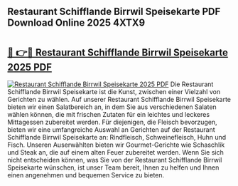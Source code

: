 ## Restaurant Schifflande Birrwil Speisekarte PDF Download Online 2025 4XTX9

# <h2><a href="http://gcb6p1l.nevu.top/?p=Restaurant+Schifflande+Birrwil+Speisekarte">🔗 👉🔴 Restaurant Schifflande Birrwil Speisekarte 2025 PDF</a></h2>

[![Restaurant Schifflande Birrwil Speisekarte 2025 PDF](https://i.imgur.com/dBaPXMq.png)](http://gcb6p1l.nevu.top/?p=Restaurant+Schifflande+Birrwil+Speisekarte)
Die Restaurant Schifflande Birrwil Speisekarte ist die Kunst, zwischen einer Vielzahl von Gerichten zu wählen. Auf unserer Restaurant Schifflande Birrwil Speisekarte bieten wir einen Salatbereich an, in dem Sie aus verschiedenen Salaten wählen können, die mit frischen Zutaten für ein leichtes und leckeres Mittagessen zubereitet werden. Für diejenigen, die Fleisch bevorzugen, bieten wir eine umfangreiche Auswahl an Gerichten auf der Restaurant Schifflande Birrwil Speisekarte an: Rindfleisch, Schweinefleisch, Huhn und Fisch. Unseren Auserwählten bieten wir Gourmet-Gerichte wie Schaschlik und Steak an, die auf einem alten Feuer zubereitet werden. Wenn Sie sich nicht entscheiden können, was Sie von der Restaurant Schifflande Birrwil Speisekarte wünschen, ist unser Team bereit, Ihnen zu helfen und Ihnen einen angenehmen und bequemen Service zu bieten.
